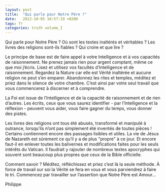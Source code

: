 ```yaml
---
layout: post
title:  "Qui parle pour Notre Père ?"
date:   2012-10-05 10:57:19 +0200
tags: fr
categories: truth volume_I
---
```

Qui parle pour Notre Père ? Où sont les textes inaltérés et véritables ? Les livres des religions sont-ils fiables ? Qui croire et que lire ?

Le principe de base est de faire appel à votre Intelligence et à vos capacités de raisonnement. Ne prenez jamais rien pour argent comptant, même ce que moi j’écris. Lisez et utilisez vos facultés d’Intelligence et de raisonnement. Regardez la Nature car elle est Vérité inaltérée et aucune religion ne peut s’en emparer. Abandonnez les rites et temples, méditez et priez dans le silence de votre chambre. C’est ainsi par votre seul travail que vous commencerez à discerner et à comprendre.

La Foi est issue de l’Intelligence et de la capacité de raisonnement et de rien d’autres. Les écrits, ceux que vous saurez identifier - par l’Intelligence et la réflexion - peuvent vous aider, vous faire gagner du temps, vous donner des pistes.

Les livres des religions ont tous été abusés, transformé et manipulé à outrance, lorsqu’ils n’ont pas simplement été inventés de toutes pièces ! Certains contiennent encore des passages lisibles et utiles. La vie de Jésus de Nazareth est sûrement ce qu’il y a de plus "propre" à ce jour. Et encore faut-il en enlever toutes les balivernes et modifications faites pour les seuls intérêts du Vatican. Il faudrait y rajouter de nombreux textes apocryphes qui souvent sont beaucoup plus propres que ceux de la Bible officielle.

Comment savoir ? Méditez, réfléchissez et priez c’est là la seule méthode. À force de travail sur soi la Vérité se fera en vous et vous parviendrez à faire le tri. Commencez par travailler sur l’assertion que Notre Père est Amour...

Philippe



<!-- 
Ce(tte) œuvre est mise à disposition selon les termes de la Licence Creative Commons Attribution - Pas d’Utilisation Commerciale 4.0 International.
-->
